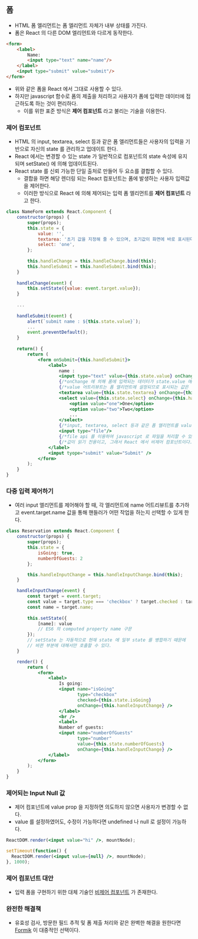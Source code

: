 ## 폼

* HTML 폼 엘리먼트는 폼 엘리먼트 자체가 내부 상태를 가진다.
* 폼은 React 의 다른 DOM 엘리먼트와 다르게 동작한다.

```html
<form>
    <label>
        Name:
        <input type="text" name="name"/>
    </label>
    <input type="submit" value="submit"/>
</form>
```

* 위와 같은 폼을 React 에서 그대로 사용할 수 있다.
* 하지만 javascript 함수로 폼의 제출을 처리하고 사용자가 폼에 입력한 데이터에 접근하도록 하는 것이 편리하다.
    * 이를 위한 표준 방식은 **제어 컴포넌트** 라고 불리는 기술을 이용한다.
    
### 제어 컴포넌트

* HTML 의 input, textarea, select 등과 같은 폼 엘리먼트들은 사용자의 입력을 기반으로 자신의 state 를 관리하고 업데이트 한다.
* React 에서는 변경할 수 있는 state 가 일반적으로 컴포넌트의 state 속성에 유지되며 setState() 에 의해 업데이트된다.
* React state 를 신뢰 가능한 단일 출처로 만들어 두 요소를 결합할 수 있다.
    * 결합을 하면 해당 렌더링 되는 React 컴포넌트는 폼에 발생하는 사용자 입력값을 제어한다.
    * 이러한 방식으로 React 에 의해 제어되는 입력 폼 엘리먼트를 **제어 컴포넌트** 라고 한다.

```jsx
class NameForm extends React.Component {
    constructor(props) {
        super(props);
        this.state = {
            value: '',
            textarea: '초기 값을 지정해 줄 수 있으며, 초기값이 화면에 바로 표시된다.',
            select: 'one',
        };
        
        this.handleChange = this.handleChange.bind(this);
        this.handleSubmit = this.handleSubmit.bind(this);
    }
    
    handleChange(event) {
        this.setState({value: event.target.value});
    }
    
    ...
    
    handleSubmit(event) {
        alert(`submit name : ${this.state.value}`);
        ...
        event.preventDefault();
    }
    
    return() {
        return (
            <form onSubmit={this.handleSubmit}>
                <label>
                    name :
                    <input type="text" value={this.state.value} onChange={this.handleChange} />
                    {/*onChange 에 의해 폼에 입력되는 데이터가 state.value 에 기록된다.*/}
                    {/*value 어트리뷰트는 폼 엘리먼트에 설정되므로 표시되는 값은 항상 staet.value 가 되고, React state 는 신뢰 가능한 단일 출처가 된다.*/}
                    <textarea value={this.state.textarea} onChange={this.handleChangeTextarea} />
                    <select value={this.state.select} onChange={this.handleChangeSelect}>
                        <option value="one">One</option>
                        <option value="two">Two</option>
                        ...
                    </select>
                    {/*input, textarea, select 등과 같은 폼 엘리먼트를 value 에 state 값과 매핑하여 사용할 수 있다.*/}
                    <input type="file"/>
                    {/*file api 를 이용하여 javascript 로 파일을 처리할 수 있다.*/}
                    {/*값이 읽기 전용이고, 그래서 React 에서 비제어 컴포넌트이다.*/}
                </label>
                <imput tyope="submit" value="Submit" />
            </form>
        );
    }
}
```

### 다중 입력 제어하기

* 여러 input 엘리먼트를 제어해야 할 때, 각 엘리먼트에 name 어트리뷰트를 추가하고 event.target.name 값을 통해 핸들러가 어떤 작업을 하는지 선택할 수 있게 한다.

```jsx
class Reservation extends React.Component {
    constructor(props) {
        super(props);
        this.state = {
            isGoing: true,
            numberOfGuests: 2
        };

        this.handleInputChange = this.handleInputChange.bind(this);
    }

    handleInputChange(event) {
        const target = event.target;
        const value = target.type === 'checkbox' ? target.checked : target.value;
        const name = target.name;
        
        this.setState({
            [name]: value
            // ES6 의 computed property name 구문
        });
        // setState 는 자동적으로 현재 state 에 일부 state 를 병합하기 때문에
        // 바뀐 부분에 대해서만 호출할 수 있다.
    }

    render() {
        return (
            <form>
                <label>
                    Is going:
                    <input name="isGoing" 
                           type="checkbox" 
                           checked={this.state.isGoing} 
                           onChange={this.handleInputChange} />
                    </label>
                    <br />
                    <label>
                    Number of guests:
                    <input name="numberOfGuests" 
                           type="number" 
                           value={this.state.numberOfGuests} 
                           onChange={this.handleInputChange} />
                </label>
            </form>
        );
    }
}
```

### 제어되는 Input Null 값

* 제어 컴포넌트에 value prop 을 지정하면 의도하지 않으면 사용자가 변경할 수 없다.
* value 를 설정하였어도, 수정이 가능하다면 undefined 나 null 로 설정이 가능하다.

```jsx
ReactDOM.render(<input value="hi" />, mountNode);

setTimeout(function() {
  ReactDOM.render(<input value={null} />, mountNode);
}, 1000);
```

### 제어 컴포넌트 대안

* 입력 폼을 구현하기 위한 대체 기술인 [비제어 컴포넌트](https://ko.reactjs.org/docs/uncontrolled-components.html) 가 존재한다.

### 완전한 해결책

* 유효성 검사, 방문한 필드 추적 및 폼 제출 처리와 같은 완벽한 해결을 원한다면 [Formik](https://formik.org/) 이 대중적인 선택이다.
